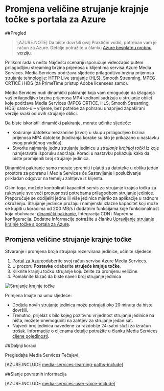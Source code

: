 <properties
    pageTitle=" Skaliranje strujanje krajnje točke s portala za Azure | Microsoft Azure"
    description="Pomoću ovog praktičnog vodiča vodit će vas kroz korake skaliranje strujanje krajnje točke s portala za Azure."
    services="media-services"
    documentationCenter=""
    authors="Juliako"
    manager="erikre"
    editor=""/>

<tags
    ms.service="media-services"
    ms.workload="media"
    ms.tgt_pltfrm="na"
    ms.devlang="na"
    ms.topic="article"
    ms.date="10/24/2016"
    ms.author="juliako"/>


# <a name="scale-streaming-endpoints-with-the-azure-portal"></a>Promjena veličine strujanje krajnje točke s portala za Azure

##<a name="overview"></a>Pregled

> [AZURE.NOTE] Da biste dovršili ovaj Praktični vodič, potreban vam je račun za Azure. Detalje potražite u članku [Azure besplatnu probnu verziju](https://azure.microsoft.com/pricing/free-trial/). 

Prilikom rada s nešto Najčešći scenariji isporučuje videozapis putem prilagodljivu streaming brzina prijenosa u klijentima servisa Azure Media Services. Media Services podržava sljedeće prilagodljivo brzina prijenosa strujanje tehnologije: HTTP Live strujanje (HLS), Smooth Streaming, MPEG CRTICE i HDS (za PrimeTime pristup Adobe licensees samo).

Media Services nudi dinamički pakiranje koja vam omogućuje da izlaganja vaš prilagodljivo brzina prijenosa MP4 kodirani sadržaja u strujanje oblici koje podržava Media Services (MPEG CRTICE, HLS, Smooth Streaming, HDS) samo-u – vrijeme, bez potrebe za pohranu unaprijed zapakirani verzije svaki od ovih strujanje oblici.

Da biste iskoristili dinamički pakiranje, morate učinite sljedeće:

- Kodiranje datoteku mezzanine (izvor) u skupu prilagodljivo brzina prijenosa MP4 datoteke (kodiranja korake su što je prikazano u nastavku ovog praktičnog vodiča).  
- Stvorite najmanje jednu strujanje jedinicu u *strujanje krajnjoj točki* iz koje namjeravate isporuku sadržaja. Koraci u nastavku pokazuju kako da biste promijenili broj strujanje jedinica.

Dinamični pakiranje samo morate spremiti i platiti za datoteke u obliku jedan prostora za pohranu i Media Services će Sastavljanje i posluživanje prikladan odgovor na temelju zahtjeve iz klijenta.

Osim toga, možete kontrolirati kapacitet servis za strujanje krajnja točka za rukovanje sve veći propusnosti potrebama prilagodbom strujanje jedinice. Preporučuje se dodijeliti jednu ili više jedinica mjerilo za aplikacije u radnom okruženju. Strujanje jedinice pružaju i namjenski izlazne kapacitet koji može se kupiti u koracima od 200 MB/s i dodatnim funkcijama koje funkcionalnost koja obuhvaća: [dinamički pakiranje](media-services-dynamic-packaging-overview.md), Integracija CDN i Napredna konfiguracija. Dodatne informacije potražite u članku [Upravljanje strujanje krajnje točke s portala za Azure](media-services-portal-manage-streaming-endpoints.md).

## <a name="scale-streaming-endpoints"></a>Promjena veličine strujanje krajnje točke

Stvaranje i promjena broja strujanja rezervirana jedinice, učinite sljedeće:

1. [Portal za Azure](https://portal.azure.com/)odaberite svoj račun servisa Azure Media Services.
2. U prozoru **Postavke** odaberite **strujeće krajnje točke**.
3. Kliknite krajnju točku strujanje koju želite za promjenu veličine. 
4. Pomaknite klizač da biste naveli broj strujanje jedinica
 
![Strujanje krajnje točke](./media/media-services-portal-manage-streaming-endpoints/media-services-manage-streaming-endpoints3.png)

Primjena Imajte na umu sljedeće:

- Dodjela novih strujanje jedinica može potrajati oko 20 minuta da biste dovršili. 
- Trenutno, prijelaz s bilo kojeg pozitivnu vrijednost strujanje jedinice na ništa, možete onemogućiti na zahtjev za strujanje jedan sat.
- Najveći broj jedinica navedene za razdoblje 24-satni služi za izračun trošak. Informacije o cijenama detalje potražite u članku [Media Services cijene pojedinosti](http://go.microsoft.com/fwlink/?LinkId=275107).

##<a name="next-steps"></a>Daljnji koraci

Pregledajte Media Services Tečajevi.

[AZURE.INCLUDE [media-services-learning-paths-include](../../includes/media-services-learning-paths-include.md)]

##<a name="provide-feedback"></a>Slanje povratnih informacija

[AZURE.INCLUDE [media-services-user-voice-include](../../includes/media-services-user-voice-include.md)]


